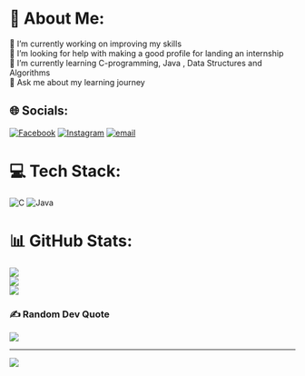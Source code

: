 # 💫 About Me:
🔭 I’m currently working on improving my skills<br>🤝 I’m looking for help with making a good profile for landing an internship<br>🌱 I’m currently learning C-programming, Java , Data Structures and Algorithms<br>💬 Ask me about my learning journey<br>


## 🌐 Socials:
[![Facebook](https://img.shields.io/badge/Facebook-%231877F2.svg?logo=Facebook&logoColor=white)](https://facebook.com/shormin.fiza) [![Instagram](https://img.shields.io/badge/Instagram-%23E4405F.svg?logo=Instagram&logoColor=white)](https://instagram.com/shormin_fiza) [![email](https://img.shields.io/badge/Email-D14836?logo=gmail&logoColor=white)](mailto:shorminfiza@gmail.com) 

# 💻 Tech Stack:
![C](https://img.shields.io/badge/c-%2300599C.svg?style=for-the-badge&logo=c&logoColor=white) ![Java](https://img.shields.io/badge/java-%23ED8B00.svg?style=for-the-badge&logo=openjdk&logoColor=white)
# 📊 GitHub Stats:
![](https://github-readme-stats.vercel.app/api?username=shorminfiza&theme=dark&hide_border=false&include_all_commits=false&count_private=false)<br/>
![](https://nirzak-streak-stats.vercel.app/?user=shorminfiza&theme=dark&hide_border=false)<br/>
![](https://github-readme-stats.vercel.app/api/top-langs/?username=shorminfiza&theme=dark&hide_border=false&include_all_commits=false&count_private=false&layout=compact)

### ✍️ Random Dev Quote
![](https://quotes-github-readme.vercel.app/api?type=horizontal&theme=radical)

---
[![](https://visitcount.itsvg.in/api?id=shorminfiza&icon=0&color=0)](https://visitcount.itsvg.in)

<!-- Proudly created with GPRM ( https://gprm.itsvg.in ) -->
